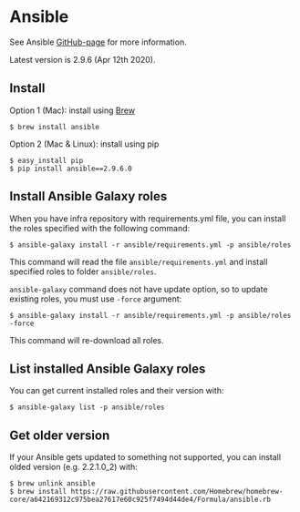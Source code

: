 # Ansible

See Ansible [GitHub-page](https://github.com/ansible/ansible) for more information.

Latest version is 2.9.6 (Apr 12th 2020).

## Install

Option 1 (Mac): install using [Brew](brew.md)

```
$ brew install ansible
```

Option 2 (Mac & Linux): install using pip

```
$ easy_install pip
$ pip install ansible==2.9.6.0
```

## Install Ansible Galaxy roles

When you have infra repository with requirements.yml file, you can install the roles specified with the following command:

```
$ ansible-galaxy install -r ansible/requirements.yml -p ansible/roles
```

This command will read the file `ansible/requirements.yml` and install specified roles to folder `ansible/roles`.

`ansible-galaxy` command does not have update option, so to update existing roles, you must use `-force` argument:

```
$ ansible-galaxy install -r ansible/requirements.yml -p ansible/roles -force
```

This command will re-download all roles.

## List installed Ansible Galaxy roles

You can get current installed roles and their version with:

```
$ ansible-galaxy list -p ansible/roles
```

## Get older version

If your Ansible gets updated to something not supported, you can install olded version (e.g. 2.2.1.0_2) with:

```
$ brew unlink ansible
$ brew install https://raw.githubusercontent.com/Homebrew/homebrew-core/a642169312c975bea27617e60c925f7494d44de4/Formula/ansible.rb
```

